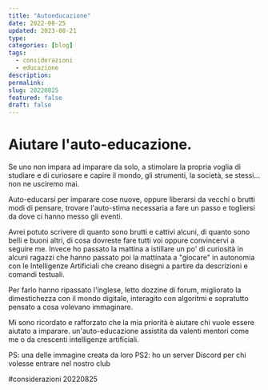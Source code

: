 ```yaml
---
title: "Autoeducazione"
date: 2022-08-25
updated: 2023-08-21
type: 
categories: [blog]
tags:
  - considerazioni
  - educazione
description: 
permalink: 
slug: 20220825
featured: false
draft: false
---
```

# Aiutare l'auto-educazione.

Se uno non impara ad imparare da solo, a stimolare la propria voglia di studiare e di curiosare e capire il mondo, gli strumenti, la società, se stessi... non ne usciremo mai.

Auto-educarsi per imparare cose nuove, oppure liberarsi da vecchi o brutti modi di pensare, trovare l'auto-stima necessaria a fare un passo e togliersi da dove ci hanno messo gli eventi.

Avrei potuto scrivere di quanto sono brutti e cattivi alcuni, di quanto sono belli e buoni altri, di cosa dovreste fare tutti voi oppure convincervi a seguire me.
Invece ho passato la mattina a istillare un po' di curiosità in alcuni ragazzi che hanno passato poi la mattinata a "giocare" in autonomia con le Intelligenze Artificiali che creano disegni a partire da descrizioni e comandi testuali.

Per farlo hanno ripassato l'inglese, letto dozzine di forum, migliorato la dimestichezza con il mondo digitale, interagito con algoritmi e sopratutto pensato a cosa volevano immaginare.

Mi sono ricordato e rafforzato che la mia priorità è aiutare chi vuole essere aiutato a imparare. un'auto-educazione assistita da valenti mentori come me o da crescenti intelligenze artificiali.

PS: una delle immagine creata da loro
PS2: ho un server Discord per chi volesse entrare nel nostro club

#considerazioni 20220825